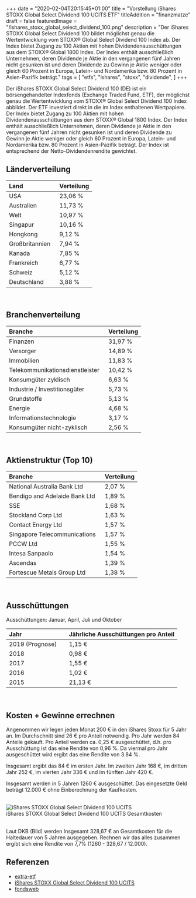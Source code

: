 +++
date = "2020-02-04T20:15:45+01:00"
title = "Vorstellung iShares STOXX Global Select Dividend 100 UCITS ETF"
titleAddition = "finanzmatze"
draft = false
featuredImage = "/ishares_stoxx_global_select_dividend_100.png"
description = "Der iShares STOXX Global Select Dividend 100 bildet möglichst genau die Wertentwicklung vom STOXX® Global Select Dividend 100 Index ab. Der Index bietet Zugang zu 100 Aktien mit hohen Dividendenausschüttungen aus dem STOXX® Global 1800 Index. Der Index enthält ausschließlich Unternehmen, deren Dividende je Aktie in den vergangenen fünf Jahren nicht gesunken ist und deren Dividende zu Gewinn je Aktie weniger oder gleich 60 Prozent in Europa, Latein- und Nordamerika bzw. 80 Prozent in Asien-Pazifik beträgt."
tags = [
    "etfs",
    "ishares",
    "stoxx",
    "dividende",
]
+++

Der iShares STOXX Global Select Dividend 100 (DE) ist ein börsengehandelter Indexfonds (Exchange Traded Fund, ETF), der möglichst genau die Wertentwicklung vom STOXX® Global Select Dividend 100 Index abbildet. Der ETF investiert direkt in die im Index enthaltenen Wertpapiere. Der Index bietet Zugang zu 100 Aktien mit hohen Dividendenausschüttungen aus dem STOXX® Global 1800 Index. Der Index enthält ausschließlich Unternehmen, deren Dividende je Aktie in den vergangenen fünf Jahren nicht gesunken ist und deren Dividende zu Gewinn je Aktie weniger oder gleich 60 Prozent in Europa, Latein- und Nordamerika bzw. 80 Prozent in Asien-Pazifik beträgt. Der Index ist entsprechend der Netto-Dividendenrendite gewichtet.


## Länderverteilung

Land           | Verteilung
:------------- | --------
USA            | 23,06 %
Australien     | 11,73 %
Welt           | 10,97 %
Singapur       | 10,16 %
Hongkong       | 9,12 %
Großbritannien &nbsp;| 7,94 %
Kanada         | 7,85 %
Frankreich     | 6,77 %
Schweiz        | 5,12 %
Deutschland    | 3,88 %
<br>

## Branchenverteilung

Branche                         | Verteilung
:------------------------------ | --------
Finanzen                        | 31,97 %
Versorger                       | 14,89 %
Immobilien                      | 11,83 %
Telekommunikationsdienstleister &nbsp;| 10,42 %
Konsumgüter zyklisch            | 6,63 %
Industrie / Investitionsgüter   | 5,73 %
Grundstoffe                     | 5,13 %
Energie                         | 4,68 %
Informationstechnologie         | 3,17 %
Konsumgüter nicht-zyklisch      | 2,56 %
<br>

## Aktienstruktur (Top 10)

Branche                       | Verteilung
:---------------------------- | --------
National Australia Bank Ltd   | 2,07 %
Bendigo and Adelaide Bank Ltd	| 1,89 %
SSE                           | 1,68 %
Stockland Corp Ltd	          | 1,63 %
Contact Energy Ltd	          | 1,57 %
Singapore Telecommunications &nbsp; | 1,57 %
PCCW Ltd	                    | 1,55 %
Intesa Sanpaolo	              | 1,54 %
Ascendas                      | 1,39 %
Fortescue Metals Group Ltd	  | 1,38 %
<br>

## Ausschüttungen

Ausschüttungen: Januar, April, Juli und Oktober



Jahr | Jährliche Ausschüttungen pro Anteil
:----| --------
2019 (Prognose)	&nbsp; &nbsp;| 1,15 €
2018	                       | 0,98 €
2017	                       | 1,55 €
2016	                       | 1,02 €
2015	                       | 21,13 €
<br>


## Kosten + Gewinne errechnen

Angenommen wir legen jeden Monat 200 € in den iShares Stoxx für 5 Jahr an. Im Durchschnitt sind 26 € pro Anteil notwendig. Pro Jahr
werden 84 Anteile gekauft. Pro Anteil werden ca. 0,25 € ausgeschüttet, d.h. pro Ausschüttung ist das eine Rendite von
0,96 %.  Da viermal pro Jahr ausgeschüttet wird ergibt das eine Rendite von 3.84 %.

Insgesamt ergibt das 84 € im ersten Jahr. Im zweiten Jahr 168 €, im dritten Jahr 252 €, im vierten Jahr 336 € und im fünften Jahr 420 €.

Insgesamt werden in 5 Jahren 1260 € ausgeschüttet. Das eingesetzte Geld beträgt 12.000 € ohne Einberechnung der Kaufkosten.


<br>
<img src="/vorstellung_ishares_stoxx_global_select_dividend_100.png" class="center" alt="iShares STOXX Global Select Dividend 100 UCITS"/>
<div class="right">iShares STOXX Global Select Dividend 100 UCITS Gesamtkosten</div>
<br>


Laut DKB (Bild) werden Insgesamt 328,67 € an Gesamtkosten für die Haltedauer von 5 Jahren ausgegeben. Rechnen wir das alles
zusammen ergibt sich eine Rendite von 7,7% (1260 - 328,67 / 12.000).


## Referenzen

- [extra-etf](https://de.extraetf.com/etf-profile/DE000A0F5UH1 "extra-etf")
- [iShares STOXX Global Select Dividend 100 UCITS](https://www.ishares.com/de/privatanleger/de/produkte/251973/ishares-stoxx-global-select-dividend-100-ucits-etf-de-fund "iShares STOXX Global Select Dividend 100 UCITS")
- [fondsweb](https://www.fondsweb.com/de/DE000A0F5UH1 "fondsweb")

